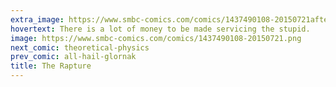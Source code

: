 ```yaml
---
extra_image: https://www.smbc-comics.com/comics/1437490108-20150721after.png
hovertext: There is a lot of money to be made servicing the stupid.
image: https://www.smbc-comics.com/comics/1437490108-20150721.png
next_comic: theoretical-physics
prev_comic: all-hail-glornak
title: The Rapture
---
```


